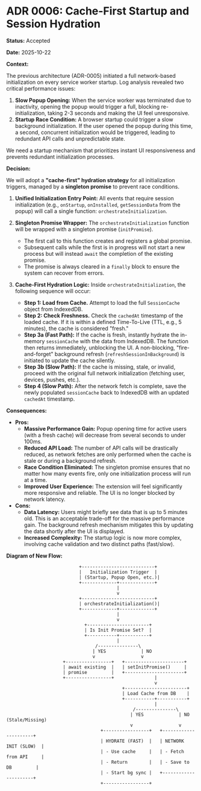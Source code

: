# ADR 0006: Cache-First Startup and Session Hydration

**Status:** Accepted

**Date:** 2025-10-22

**Context:**

The previous architecture (ADR-0005) initiated a full network-based initialization on every service worker startup. Log analysis revealed two critical performance issues:

1.  **Slow Popup Opening:** When the service worker was terminated due to inactivity, opening the popup would trigger a full, blocking re-initialization, taking 2-3 seconds and making the UI feel unresponsive.
2.  **Startup Race Condition:** A browser startup could trigger a slow background initialization. If the user opened the popup during this time, a second, concurrent initialization would be triggered, leading to redundant API calls and unpredictable state.

We need a startup mechanism that prioritizes instant UI responsiveness and prevents redundant initialization processes.

**Decision:**

We will adopt a **"cache-first" hydration strategy** for all initialization triggers, managed by a **singleton promise** to prevent race conditions.

1.  **Unified Initialization Entry Point:** All events that require session initialization (e.g., `onStartup`, `onInstalled`, `getSessionData` from the popup) will call a single function: `orchestrateInitialization`.

2.  **Singleton Promise Wrapper:** The `orchestrateInitialization` function will be wrapped with a singleton promise (`initPromise`).
    - The first call to this function creates and registers a global promise.
    - Subsequent calls while the first is in progress will not start a new process but will instead `await` the completion of the existing promise.
    - The promise is always cleared in a `finally` block to ensure the system can recover from errors.

3.  **Cache-First Hydration Logic:** Inside `orchestrateInitialization`, the following sequence will occur:
    - **Step 1: Load from Cache.** Attempt to load the full `SessionCache` object from IndexedDB.
    - **Step 2: Check Freshness.** Check the `cachedAt` timestamp of the loaded cache. If it is within a defined Time-To-Live (TTL, e.g., 5 minutes), the cache is considered "fresh."
    - **Step 3a (Fast Path):** If the cache is fresh, instantly hydrate the in-memory `sessionCache` with the data from IndexedDB. The function then returns immediately, unblocking the UI. A non-blocking, "fire-and-forget" background refresh (`refreshSessionInBackground`) is initiated to update the cache silently.
    - **Step 3b (Slow Path):** If the cache is missing, stale, or invalid, proceed with the original full network initialization (fetching user, devices, pushes, etc.).
    - **Step 4 (Slow Path):** After the network fetch is complete, save the newly populated `sessionCache` back to IndexedDB with an updated `cachedAt` timestamp.

**Consequences:**

- **Pros:**
  - **Massive Performance Gain:** Popup opening time for active users (with a fresh cache) will decrease from several seconds to under 100ms.
  - **Reduced API Load:** The number of API calls will be drastically reduced, as network fetches are only performed when the cache is stale or during a background refresh.
  - **Race Condition Eliminated:** The singleton promise ensures that no matter how many events fire, only one initialization process will run at a time.
  - **Improved User Experience:** The extension will feel significantly more responsive and reliable. The UI is no longer blocked by network latency.
- **Cons:**
  - **Data Latency:** Users might briefly see data that is up to 5 minutes old. This is an acceptable trade-off for the massive performance gain. The background refresh mechanism mitigates this by updating the data shortly after the UI is displayed.
  - **Increased Complexity:** The startup logic is now more complex, involving cache validation and two distinct paths (fast/slow).

**Diagram of New Flow:**

                               +---------------------------+
                               |   Initialization Trigger  |
                               | (Startup, Popup Open, etc.)|
                               +-------------+-------------+
                                             |
                                             v
                               +---------------------------+
                               | orchestrateInitialization()|
                               +-------------+-------------+
                                             |
                                             v
                                 +-----------------------+
                                 | Is Init Promise Set?  |
                                 +-----------+-----------+
                                             |
                                     /---------------\
                                    | YES             | NO
                                    v                 v
                         +-----------------+   +----------------------+
                         | await existing  |   | setInitPromise()     |
                         | promise         |   +----------------------+
                         +-----------------+               |
                                                           v
                                               +-----------------------+
                                               | Load Cache from DB    |
                                               +-----------+-----------+
                                                           |
                                                   /---------------\
                                                  | YES             | NO (Stale/Missing)
                                                  v                 v
                                       +-----------------+   +----------------------+
                                       | HYDRATE (FAST)  |   | NETWORK INIT (SLOW)  |
                                       | - Use cache     |   | - Fetch from API     |
                                       | - Return        |   | - Save to DB         |
                                       | - Start bg sync |   +----------------------+
                                       +-----------------+
